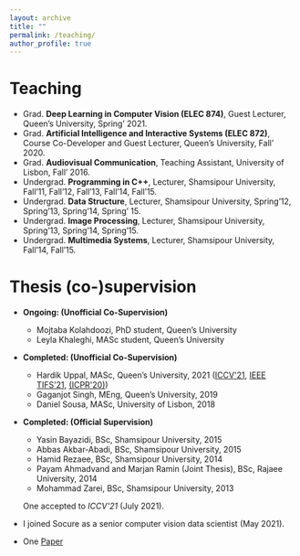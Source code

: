```yaml
---
layout: archive
title: ""
permalink: /teaching/
author_profile: true
---
```


Teaching
======
* Grad. <b>Deep Learning in Computer Vision (ELEC 874)</b>, Guest Lecturer, Queen’s University, Spring’ 2021.
* Grad. <b>Artificial Intelligence and Interactive Systems (ELEC 872)</b>, Course Co-Developer and Guest Lecturer, Queen’s University, Fall’ 2020.
* Grad. <b>Audiovisual Communication</b>, Teaching Assistant, University of Lisbon, Fall’ 2016.
* Undergrad. <b>Programming in C++</b>, Lecturer, Shamsipour University, Fall’11, Fall’12, Fall’13, Fall’14, Fall’15.
* Undergrad. <b>Data Structure</b>, Lecturer, Shamsipour University, Spring’12, Spring’13, Spring’14, Spring’ 15.
* Undergrad. <b>Image Processing</b>, Lecturer, Shamsipour University, Spring’13, Spring’14, Spring’15.
* Undergrad. <b>Multimedia Systems</b>, Lecturer, Shamsipour University, Fall’14, Fall’15.

Thesis (co-)supervision
======

* <b>Ongoing: (Unofficial Co-Supervision)</b>
  * Mojtaba Kolahdoozi, PhD student, Queen’s University
  * Leyla Khaleghi, MASc student, Queen’s University
* <b>Completed: (Unofficial Co-Supervision)</b>
  * Hardik Uppal, MASc, Queen’s University, 2021 ([ICCV'21](https://arxiv.org/abs/2104.02424), [IEEE TIFS'21](https://ieeexplore.ieee.org/abstract/document/9330625), [(ICPR'20)](https://ieeexplore.ieee.org/abstract/document/9412514)) 
  * Gaganjot Singh, MEng, Queen’s University, 2019
  * Daniel Sousa, MASc, University of Lisbon, 2018
* <b>Completed: (Official Supervision)</b>
  * Yasin Bayazidi, BSc, Shamsipour University, 2015
  * Abbas Akbar-Abadi, BSc, Shamsipour University, 2015
  * Hamid Rezaee, BSc, Shamsipour University, 2014
  * Payam Ahmadvand and Marjan Ramin (Joint Thesis), BSc, Rajaee University, 2014
  * Mohammad Zarei, BSc, Shamsipour University, 2013


   One  accepted to <i>ICCV'21</i> (July 2021).
* I joined Socure as a senior computer vision data scientist (May 2021).
* One [Paper](https://openaccess.thecvf.com/content/CVPR2021/html/Sepas-Moghaddam_Multi-Perspective_LSTM_for_Joint_Visual_Representation_Learning_CVPR_2021_paper.html)